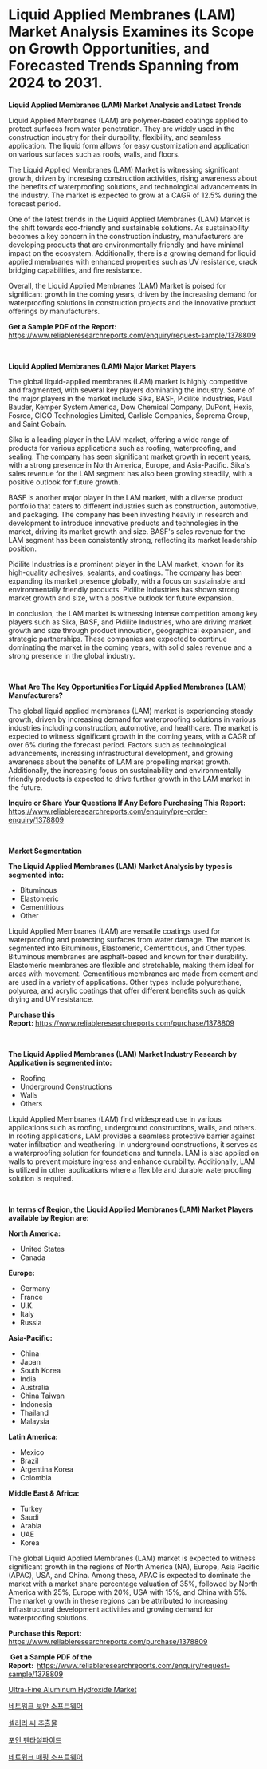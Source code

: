 <p><h1>Liquid Applied Membranes (LAM) Market Analysis Examines its Scope on Growth Opportunities, and Forecasted Trends Spanning from 2024 to 2031.</h1></p><p><strong>Liquid Applied Membranes (LAM) Market Analysis and Latest Trends</strong></p>
<p><p>Liquid Applied Membranes (LAM) are polymer-based coatings applied to protect surfaces from water penetration. They are widely used in the construction industry for their durability, flexibility, and seamless application. The liquid form allows for easy customization and application on various surfaces such as roofs, walls, and floors.</p><p>The Liquid Applied Membranes (LAM) Market is witnessing significant growth, driven by increasing construction activities, rising awareness about the benefits of waterproofing solutions, and technological advancements in the industry. The market is expected to grow at a CAGR of 12.5% during the forecast period.</p><p>One of the latest trends in the Liquid Applied Membranes (LAM) Market is the shift towards eco-friendly and sustainable solutions. As sustainability becomes a key concern in the construction industry, manufacturers are developing products that are environmentally friendly and have minimal impact on the ecosystem. Additionally, there is a growing demand for liquid applied membranes with enhanced properties such as UV resistance, crack bridging capabilities, and fire resistance.</p><p>Overall, the Liquid Applied Membranes (LAM) Market is poised for significant growth in the coming years, driven by the increasing demand for waterproofing solutions in construction projects and the innovative product offerings by manufacturers.</p></p>
<p><strong>Get a Sample PDF of the Report:&nbsp;</strong> <a href="https://www.reliableresearchreports.com/enquiry/request-sample/1378809">https://www.reliableresearchreports.com/enquiry/request-sample/1378809</a></p>
<p>&nbsp;</p>
<p><strong>Liquid Applied Membranes (LAM) Major Market Players</strong></p>
<p><p>The global liquid-applied membranes (LAM) market is highly competitive and fragmented, with several key players dominating the industry. Some of the major players in the market include Sika, BASF, Pidilite Industries, Paul Bauder, Kemper System America, Dow Chemical Company, DuPont, Hexis, Fosroc, CICO Technologies Limited, Carlisle Companies, Soprema Group, and Saint Gobain.</p><p>Sika is a leading player in the LAM market, offering a wide range of products for various applications such as roofing, waterproofing, and sealing. The company has seen significant market growth in recent years, with a strong presence in North America, Europe, and Asia-Pacific. Sika's sales revenue for the LAM segment has also been growing steadily, with a positive outlook for future growth.</p><p>BASF is another major player in the LAM market, with a diverse product portfolio that caters to different industries such as construction, automotive, and packaging. The company has been investing heavily in research and development to introduce innovative products and technologies in the market, driving its market growth and size. BASF's sales revenue for the LAM segment has been consistently strong, reflecting its market leadership position.</p><p>Pidilite Industries is a prominent player in the LAM market, known for its high-quality adhesives, sealants, and coatings. The company has been expanding its market presence globally, with a focus on sustainable and environmentally friendly products. Pidilite Industries has shown strong market growth and size, with a positive outlook for future expansion.</p><p>In conclusion, the LAM market is witnessing intense competition among key players such as Sika, BASF, and Pidilite Industries, who are driving market growth and size through product innovation, geographical expansion, and strategic partnerships. These companies are expected to continue dominating the market in the coming years, with solid sales revenue and a strong presence in the global industry.</p></p>
<p>&nbsp;</p>
<p><strong>What Are The Key Opportunities For Liquid Applied Membranes (LAM) Manufacturers?</strong></p>
<p><p>The global liquid applied membranes (LAM) market is experiencing steady growth, driven by increasing demand for waterproofing solutions in various industries including construction, automotive, and healthcare. The market is expected to witness significant growth in the coming years, with a CAGR of over 6% during the forecast period. Factors such as technological advancements, increasing infrastructural development, and growing awareness about the benefits of LAM are propelling market growth. Additionally, the increasing focus on sustainability and environmentally friendly products is expected to drive further growth in the LAM market in the future.</p></p>
<p><strong>Inquire or Share Your Questions If Any Before Purchasing This Report:</strong> <a href="https://www.reliableresearchreports.com/enquiry/pre-order-enquiry/1378809">https://www.reliableresearchreports.com/enquiry/pre-order-enquiry/1378809</a></p>
<p>&nbsp;</p>
<p><strong>Market Segmentation</strong></p>
<p><strong>The Liquid Applied Membranes (LAM) Market Analysis by types is segmented into:</strong></p>
<p><ul><li>Bituminous</li><li>Elastomeric</li><li>Cementitious</li><li>Other</li></ul></p>
<p><p>Liquid Applied Membranes (LAM) are versatile coatings used for waterproofing and protecting surfaces from water damage. The market is segmented into Bituminous, Elastomeric, Cementitious, and Other types. Bituminous membranes are asphalt-based and known for their durability. Elastomeric membranes are flexible and stretchable, making them ideal for areas with movement. Cementitious membranes are made from cement and are used in a variety of applications. Other types include polyurethane, polyurea, and acrylic coatings that offer different benefits such as quick drying and UV resistance.</p></p>
<p><strong>Purchase this Report:&nbsp;</strong><a href="https://www.reliableresearchreports.com/purchase/1378809">https://www.reliableresearchreports.com/purchase/1378809</a></p>
<p>&nbsp;</p>
<p><strong>The Liquid Applied Membranes (LAM) Market Industry Research by Application is segmented into:</strong></p>
<p><ul><li>Roofing</li><li>Underground Constructions</li><li>Walls</li><li>Others</li></ul></p>
<p><p>Liquid Applied Membranes (LAM) find widespread use in various applications such as roofing, underground constructions, walls, and others. In roofing applications, LAM provides a seamless protective barrier against water infiltration and weathering. In underground constructions, it serves as a waterproofing solution for foundations and tunnels. LAM is also applied on walls to prevent moisture ingress and enhance durability. Additionally, LAM is utilized in other applications where a flexible and durable waterproofing solution is required.</p></p>
<p>&nbsp;</p>
<p><strong>In terms of Region, the Liquid Applied Membranes (LAM) Market Players available by Region are:</strong></p>
<p>
    <p> <strong> North America: </strong>
        <ul>
            <li>United States</li>
            <li>Canada</li>
        </ul>
        </p> 
    <p> <strong> Europe: </strong>
        <ul>
            <li>Germany</li>
            <li>France</li>
            <li>U.K.</li>
            <li>Italy</li>
            <li>Russia</li>
        </ul>
        </p> 
    <p> <strong> Asia-Pacific: </strong>
        <ul>
            <li>China</li>
            <li>Japan</li>
            <li>South Korea</li>
            <li>India</li>
            <li>Australia</li>
            <li>China Taiwan</li>
            <li>Indonesia</li>
            <li>Thailand</li>
            <li>Malaysia</li>
        </ul>
        </p> 
    <p> <strong> Latin America: </strong>
        <ul>
            <li>Mexico</li>
            <li>Brazil</li>
            <li>Argentina Korea</li>
            <li>Colombia</li>
        </ul>
        </p> 
    <p> <strong> Middle East & Africa: </strong>
        <ul>
            <li>Turkey</li>
            <li>Saudi</li>
            <li>Arabia</li>
            <li>UAE</li>
            <li>Korea</li>
        </ul>
    </p>
    </p>
<p><p>The global Liquid Applied Membranes (LAM) market is expected to witness significant growth in the regions of North America (NA), Europe, Asia Pacific (APAC), USA, and China. Among these, APAC is expected to dominate the market with a market share percentage valuation of 35%, followed by North America with 25%, Europe with 20%, USA with 15%, and China with 5%. The market growth in these regions can be attributed to increasing infrastructural development activities and growing demand for waterproofing solutions.</p></p>
<p><strong>Purchase this Report: </strong><a href="https://www.reliableresearchreports.com/purchase/1378809">https://www.reliableresearchreports.com/purchase/1378809</a></p>
<p>&nbsp;<strong>Get a Sample PDF of the Report:&nbsp;&nbsp;</strong><a href="https://www.reliableresearchreports.com/enquiry/request-sample/1378809">https://www.reliableresearchreports.com/enquiry/request-sample/1378809</a></p>
<p><strong></strong></p>
<p><p><a href="https://github.com/derrinmiltonellis35gcl/Market-Research-Report-List-1/blob/main/ultra-fine-aluminum-hydroxide-market.md">Ultra-Fine Aluminum Hydroxide Market</a></p><p><a href="https://github.com/fredrickeglers/Market-Research-Report-List-1/blob/main/9206801194449.md">네트워크 보안 소프트웨어</a></p><p><a href="https://medium.com/@percymckty3ytenzie89676/%EC%85%80%EB%9F%AC%EB%A6%AC%EC%94%A8%EB%93%9C-%EC%B6%94%EC%B6%9C%EB%AC%BC-%EC%8B%9C%EC%9E%A5-%EB%B6%84%EC%84%9D-%EA%B8%80%EB%A1%9C%EB%B2%8C-%EC%82%B0%EC%97%85-%EC%A0%84%EB%A7%9D-%EB%B0%8F-%EC%98%88%EC%B8%A1-2024%EB%85%84%EB%B6%80%ED%84%B0-2031%EB%85%84-e5e29d16bf34">셀러리 씨 추출물</a></p><p><a href="https://medium.com/@dadanedu33/%EC%9D%B8-%EB%A6%AC%EC%84%9C%EC%B9%98-%EB%A6%AC%ED%8F%AC%ED%8A%B8%EC%9D%B8-%EC%9D%B8-%ED%99%94%EB%A6%AC%EC%95%88-%ED%99%A9%EC%A0%9C-%EB%A6%AC%EC%98%A4%EC%9A%B0%EB%A5%B8-%EC%A3%BC%EC%A7%80-2024%EB%85%84%EB%B6%80%ED%84%B0-2031%EB%85%84%EA%B9%8C%EC%A7%80%EC%9D%98-%EC%97%AD%EC%82%AC%EC%99%80-%EC%98%88%EC%B8%A1%EC%9E%85%EB%8B%88%EB%8B%A4-a50b9a34f7a0">포인 펜타설파이드</a></p><p><a href="https://github.com/bunxhcci35271755/Market-Research-Report-List-1/blob/main/8520308194448.md">네트워크 매핑 소프트웨어</a></p></p>